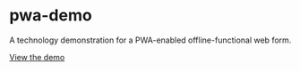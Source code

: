 # pwa-demo
A technology demonstration for a PWA-enabled offline-functional web form.

[View the demo](https://aderhall.github.io/pwa-demo)
